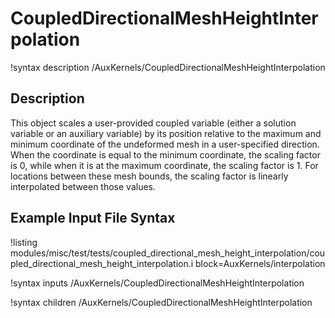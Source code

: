 # CoupledDirectionalMeshHeightInterpolation

!syntax description /AuxKernels/CoupledDirectionalMeshHeightInterpolation

## Description

This object scales a user-provided coupled variable (either a solution variable or an auxiliary variable) by its position relative to the maximum and minimum coordinate of the undeformed mesh in a user-specified direction. When the coordinate is equal to the minimum coordinate, the scaling factor is 0, while when it is at the maximum coordinate, the scaling factor is 1. For locations between these mesh bounds, the scaling factor is linearly interpolated between those values.

## Example Input File Syntax

!listing modules/misc/test/tests/coupled_directional_mesh_height_interpolation/coupled_directional_mesh_height_interpolation.i block=AuxKernels/interpolation

!syntax inputs /AuxKernels/CoupledDirectionalMeshHeightInterpolation

!syntax children /AuxKernels/CoupledDirectionalMeshHeightInterpolation
